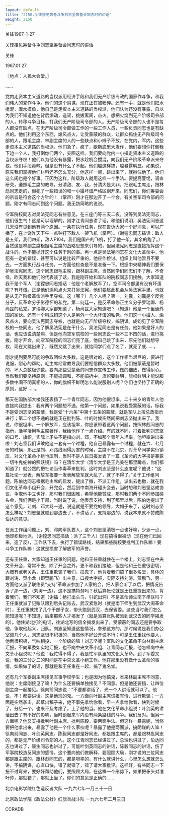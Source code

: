 ```yaml
---
layout: default
title: "2150.关锋接见筹备斗争刘志坚筹备会同志时的讲话"
weight: 2150
---
```


关锋1967-1-27

关锋接见筹备斗争刘志坚筹备会同志时的讲话

关锋

1967.01.27

〖地点：人民大会堂。〗

……

党内走资本主义道路的当权派用经济手段和我们无产阶级专政的国家作斗争，和我们伟大的党作斗争。他们的这个阴谋，现在正在被粉碎。还有一手，就是他们把水搅混，混水摸鱼，他自己是走资本主义道路的当权派，他们认为还没有暴露，自以为我们不知道他在背后煽动，造谣，挑拨离间，点火。想把火烧到无产阶级司令部的人，转移斗争目标，打我们无产阶级司令部的人。无产阶级司令部的人也不是每人都没有缺点，在无产阶级司令部做工作的一些工作人员，一些负责同志也是有缺点的。他们利用这个东西，煽风点火，让受蒙蔽的群众，让群众抓住无产阶级司令部的人，跟毛主席、林副主席的人的一些缺点和小辫子不放，在党内，军内，这些走资本主义道路的当权派，他们急了，疯了，歇斯底里大发作，他们妄想你打倒我下边一个人，我打倒你们两个，妄图这样。我们要向党内一小撮走资本主义道路的当权派夺权！他们以为他没有暴露，把水趁机会搅混，向我们无产阶级革命派来夺权。他们手段毒辣，但是没有什么了不起。他们越这样搞，越暴露明显。如果说，原先我们掌握他们材料还不怎么充分，他这样一闹，跳出来了，就揪住他了。他们这么闹也是个好事。正因为这样，阶级敌人就用这样一个手法。要提高警惕，调查研究，遵照毛主席的教导，分清敌、友、我，分清大是大非，把跟毛主席走，跟林彪同志走的，但犯了一些错误的和一小撮坏蛋严格区别开来。同志们，你们筹委会的宗旨是符合这个方针的！（掌声）刚才在那边开了一个会，有关空军司令部的问题。刚才有同志问到这个问题。我无妨简略的说说。

空军院校同志对吴法宪同志有些意见，在三座门等三天二夜，没等到吴法宪同志，他们很生气！这是可以理解的。刚才江青同志讲了话，和他们说明，吴法宪同志这几天没有见到他有两个原因。一条在执行任务，现在告诉大家一个好消息，可以广播了，在上饶昨天下午一点钟打下敌人一架飞机（掌声）。（谢镗忠同志插话：敌人是五架，我们四架，敌人F104，我们是国产的飞机，打了他一架，其余的跑了。）当然这是林副主席根据毛主席的战略思想来引导的，但吴法宪同志是直接指挥这个战斗的。他不能抛开这个任务干别的事。再一点是吴法宪同志在文化大革命中，他犯有一定的错误，甚至可以说是比较严重的，他应作检讨。组织上叫他暂且不要去。一方面执行战斗任务，一方面他检查是不是准备一下。根据中央精神我们要保护吴法宪同志，这个同志跟毛主席，跟林副主席。当然同学们同志们不了解，不奇怪，昨天我和他们的代表谈了话，我是刚开始和军队的院校同志们接触。大家知道我不是个军人（谢镗忠同志插话：他是个老解放军了）。空军司令部里有没有坏蛋呢？有坏蛋。正是他们煽风点火来打吴法宪，他们要趁此机会从吴法宪手里，也就是从无产阶级革命派手里夺权。这（哪？）几个人呢？第一，刘震，刘震是个反党分子，反革命分子彭德怀的私党。第二何廷一，是反革命修正主义分子罗瑞卿、杨尚昆的私党。罗瑞卿大家都知道了，杨尚昆大家知道吧？（知道）他是一个里通外国的家伙。还有一个叫成钧这个人是另外一个大坏蛋的私党。他们这一小撮人，煽风点火，要向吴法宪同志夺权，也就是向无产阶级夺权，搞阴谋。成钧见了空军院校的一些同志，他了解吴法宪是在干什么，吴法宪同志是有任务。他如果是好人的话，也应该说清楚嘛，但是他向空军院校的一些同志说一些不三不四的话，进行挑拨。刚才开会，向空军院校的同志们亮了底，他自己跳了出来，原先他们就想夺权，现在又跳出来了，既然又跳了出来，就给同学们点了名了，就亮了底……。

刚才提到要尽可能的争取团结大多数，这是很对的，这个工作相当艰巨的，要进行说服，耐心的帮助。毛主席经常教导我们要相信群众大多数，他们被蒙蔽是暂时的，坏人总数极少数。要向那些受蒙蔽的同志作宣传工作，做的细致，做得耐心。当然我们要坚持原则，不能搞调和，不能搞折中，旗帜要鲜明，旗帜鲜明才能说服多数中间不明真相的人，你的旗帜不鲜明怎么能说服别人呢？你们也坚持了正确的原则，这好……。

那天在国防部大楼我还表扬了一个青年同志，因为他很坦率，二十来岁的青年人他直接向我提出：我有两个问题想不通。他第一个问题，如果说我受蒙蔽的话，标我不是受刘志坚的蒙蔽，我是受“十六条”中第十五条的蒙蔽，就是军队上按总政指示进行；第二个想不通的就是正在批判陈、叶的时候突然间把刘志坚抛出来了。我说，你很坦率，一个解放军，应该坦率，你应该带着这两个问题，按照林彪同志的指示，活学活用毛主席著作，我给他作了一点介绍。有的就不同，打着批判刘志坚的口号、旗帜，实际上矛头不是指向刘、邓，不如那个青年人坦率，他坦率讲出来啦！刘志坚我们识破他这一套有一个过程，他自己暴露有一个过程，就在六、七月份的时候，那正是刘、邓路线闹得厉害的时候，主席不在北京，对革命同学实行镇压，对文化革命小组也压制，当时不是人民日报发表了一篇《革命的大字报是暴露一切牛鬼蛇神的照妖镜》吗？在清华大学（清华大学是王光美在那里蹲点，你们都知道了）就公然的把社论当作毒草来批判。这时刘志坚是什么态度呢？他说：“这篇社论一发表，解放军报要一发表解放军就大乱了，就了不得了。”关于工作组问题，陈伯达同志根据毛主席的启发，提出了撤，不派工作组，派出去也撤，就在我们文化革命小组开会，开完会，然后到中南海开碰头会去，当时想和刘志坚达成协议，争取他中立也好，那时我们很困难，希望他能赞成，那时我们两个不同参加碰头会，我们俩是小干部，当时说了说，他表示支持，到了那里以后，陈伯达提出了这个意见，让刘、邓大骂一通，说这就是不要党的领导，大帽子来了，这时刘志坚怎么样呢？刘志坚就顺到那边去了，不讲话了，支持那边的，说我本来就不赞成陈伯达的意见。

在派工作组问题上，刘、邓向军队要人，这个刘志坚消极一点也好嘛，少派一点，他却积极地派，（谢镗忠同志插话：派了三千人）现在搞得很被动（现在他们已回来，造了反），工作队下去，执行了错误路线，结果那些院校要批判工作队嘛！要斗争工作队嘛！这就是损害了解放军的声誉。

还有王任重，大家知道王任重的问题，他和王任重就住在一个楼上，刘志坚在中央文革开会，常常不去，除了开会之外，更不和我们接触，但是他和王任重很密切，大概有点老关系，王任重欺骗了我们，捣鬼了，他背着我们搞了很多名堂，具体的跟刘涛、贺小龙（即贺鹏飞）出主意，口授大字报，实际支持刘涛、贺鹏飞，另一方面他又派了联络员“支持”革命派参加了人家的会，把人家会听了以后，把情况告诉了那一边，（刘涛一边），这不是搞特务吗？秋后算帐论就是王任重提出来的，背着我们，我们不知道（谢插：枪打出头鸟，引蛇出洞）不是革命师生南下串联吗？王任重就派了记账队跟到后头记账去，武汉紧急时（就是南下师生到武汉大闹革命时），王任重就找了几个干部子女，带头跑到武汉，去保省委。这些当时我们怎么能知道呢？不知道，后来那些人才揭发了（就是派算账队被派到武汉去的同学揭发的）。他住湖北打的电话，往湖北写的信全揭发出来了，受蒙蔽的同志还是要争取他，争取他起义，归队。刘志坚知道这些情况，参预这方的。那时候说是我们办公室调几个人，刘志坚很不积极的，当然他不好公开说不行；可是王任重找他要人，他倒很积极，气味相投，一个阶级的嘛！刘志坚呢？军队的文化革命不向林副主席汇报，不向军委如实地汇报，也不向中央文革小组、江青同志汇报，他怎样向中央文革小组说呢？他说：我忙得不得了，我是忙军队里的文化大革命。到了军委又说，我的三分之二的时间是在中央文革小组工作。他在那里没有做什么革命的事情，如果做了的话，那就是和王任重在一起，搞了鬼名堂。

还有几个军委副主席接见军事学校学生；也是因为他搞鬼，本来林副主席不同意，他说：主席刚接见了嘛！为什么还要搞单独接见？不同意。但是他还要挡，让四位副主席一起接见。徐向前同志说：“不要都讲话了，光一个人讲话就可以了。他说，不！都要讲话。这是他玩的鬼。一方面向叶副主席谎报军情，进行欺骗；一方面是突然袭击，起草出稿子来，他不事先拿给你看，早一点拿给你看，快到时候了，分给一个，也来不及考虑了，上了他的当。他在文化革命小组说：叶剑英的讲话出去了有不好的影响，当时谈起来军内没有两条路线的斗争。我们反对。但另一方面呢？他又支持批判叶副主席、批判陈毅，耍两面手法。但这样一暴露呢，当然要把他拿出来，暴露了他是一个什么家伙呢？暴露了他是两面派，搞阴谋的人嘛！徐向前同志、叶剑英同志、陈毅同志都是好同志，都是跟主席的，都是跟林彪同志的，都是无产阶级司令部的人。这个江青同志已经讲过了，总理也讲过了，伯达同志也讲过了，康生同志也讲过了。可能叶剑英同志的讲话，陈毅同志的讲话，伤了军事院校造反同志的感情，这个要向他们做解释，要照顾大局，刚才说的三位同志都是跟主席的，跟林彪同志的，都是坦率的，有什么就讲什么，心里怎么想就怎么讲，不搞阴谋，心直口快，错了就错了，错了请大家批评。这样好，有些同志一下扭不过弯来，要好好帮助他们，要照顾大局，在这样一个形势下，如果把矛头对准叶帅，那就错了，那就上当了。你们的意见是正确的……

北京电影学院红色造反者大队  一九六七年一月三十一日

北京政法学院《政法公社》红旗兵战斗队  一九六七年二月三日

CCRADB

